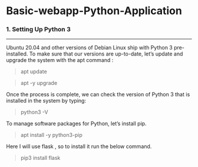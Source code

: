 # Basic-webapp-Python-Application

### 1. Setting Up Python 3
--- 
Ubuntu 20.04 and other versions of Debian Linux ship with Python 3 pre-installed. To make sure that our versions are up-to-date, let’s update and upgrade the system with the apt command :

> apt update

> apt -y upgrade

Once the process is complete, we can check the version of Python 3 that is installed in the system by typing:

> python3 -V 



To manage software packages for Python, let’s install pip.

> apt install -y python3-pip

Here I will use flask , so to install it run the below command.

> pip3 install flask








